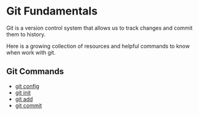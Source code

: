 # Git Fundamentals

Git is a version control system that allows us to track changes and commit them to history.

Here is a growing collection of resources and helpful commands to know when work with git.

## Git Commands
- [git config](./commands/Config.md)
- [git init](./commands/Init.md)
- [git add](./commands/Add.md)
- [git commit](./commands/Commit.md)